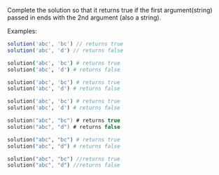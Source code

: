 Complete the solution so that it returns true if the first argument(string) passed in ends with the 2nd argument (also a string). 

Examples:

```javascript
solution('abc', 'bc') // returns true
solution('abc', 'd') // returns false
```
```coffeescript
solution('abc', 'bc') # returns true
solution('abc', 'd') # returns false
```
```python
solution('abc', 'bc') # returns true
solution('abc', 'd') # returns false
```
```ruby
solution('abc', 'bc') # returns true
solution('abc', 'd') # returns false
```
```c
solution("abc", "bc") # returns true
solution("abc", "d") # returns false
```
```elixir
solution("abc", "bc") # returns true
solution("abc", "d") # returns false
```
```rust
solution("abc", "bc") //returns true
solution("abc", "d") //returns false
```